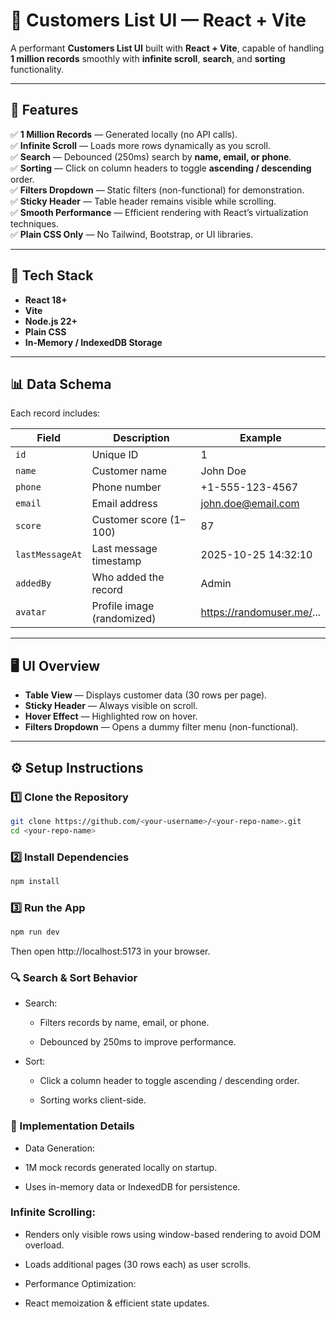 # 🧾 Customers List UI — React + Vite

A performant **Customers List UI** built with **React + Vite**, capable of handling **1 million records** smoothly with **infinite scroll**, **search**, and **sorting** functionality.

---

## 🚀 Features

✅ **1 Million Records** — Generated locally (no API calls).  
✅ **Infinite Scroll** — Loads more rows dynamically as you scroll.  
✅ **Search** — Debounced (250ms) search by **name, email, or phone**.  
✅ **Sorting** — Click on column headers to toggle **ascending / descending** order.  
✅ **Filters Dropdown** — Static filters (non-functional) for demonstration.  
✅ **Sticky Header** — Table header remains visible while scrolling.  
✅ **Smooth Performance** — Efficient rendering with React’s virtualization techniques.  
✅ **Plain CSS Only** — No Tailwind, Bootstrap, or UI libraries.

---

## 🧩 Tech Stack

- **React 18+**
- **Vite**
- **Node.js 22+**
- **Plain CSS**
- **In-Memory / IndexedDB Storage**

---

## 📊 Data Schema

Each record includes:

| Field          | Description                 | Example                          |
|----------------|-----------------------------|----------------------------------|
| `id`           | Unique ID                   | 1                                |
| `name`         | Customer name               | John Doe                         |
| `phone`        | Phone number                | +1-555-123-4567                  |
| `email`        | Email address               | john.doe@email.com               |
| `score`        | Customer score (1–100)      | 87                               |
| `lastMessageAt`| Last message timestamp      | 2025-10-25 14:32:10              |
| `addedBy`      | Who added the record        | Admin                            |
| `avatar`       | Profile image (randomized)  | https://randomuser.me/...        |

---

## 🖥️ UI Overview

- **Table View** — Displays customer data (30 rows per page).
- **Sticky Header** — Always visible on scroll.
- **Hover Effect** — Highlighted row on hover.
- **Filters Dropdown** — Opens a dummy filter menu (non-functional).

---

## ⚙️ Setup Instructions

### 1️⃣ Clone the Repository
```bash
git clone https://github.com/<your-username>/<your-repo-name>.git
cd <your-repo-name>
```

### 2️⃣ Install Dependencies
```bash
npm install
```
### 3️⃣ Run the App
```bash
npm run dev
```

Then open http://localhost:5173
 in your browser.

### 🔍 Search & Sort Behavior

- Search:

  - Filters records by name, email, or phone.

  - Debounced by 250ms to improve performance.

- Sort:

  - Click a column header to toggle ascending / descending order.

  - Sorting works client-side.
 
 ### 🧠 Implementation Details

- Data Generation:

 - 1M mock records generated locally on startup.

 - Uses in-memory data or IndexedDB for persistence.

### Infinite Scrolling:

- Renders only visible rows using window-based rendering to avoid DOM overload.

- Loads additional pages (30 rows each) as user scrolls.

- Performance Optimization:

- React memoization & efficient state updates.
